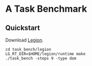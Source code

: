 # A Task Benchmark

## Quickstart

Download [Legion](legion.stanford.edu).

```
cd task_bench/legion
LG_RT_DIR=$HOME/legion/runtime make
./task_bench -steps 9 -type dom
```
